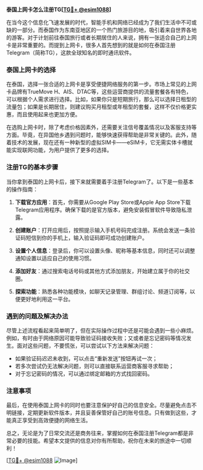 **泰国上网卡怎么注册TG[[TG💪+ @esim1088](https://t.me/s/esim1088)]**

在当今这个信息化飞速发展的时代，智能手机和网络已经成为了我们生活中不可或缺的一部分。而泰国作为东南亚地区的一个热门旅游目的地，吸引着来自世界各地的游客。对于计划前往泰国旅行或者长期居住的人来说，拥有一张适合自己的上网卡是非常重要的。而提到上网卡，很多人首先想到的就是如何在泰国注册Telegram（简称TG），这款全球知名的即时通讯软件。

### 泰国上网卡的选择

在泰国，选择一张合适的上网卡是享受便捷网络服务的第一步。市场上常见的上网卡品牌有TrueMove H、AIS、DTAC等，这些运营商提供的流量套餐各有特色，可以根据个人需求进行选择。比如，如果你只是短期旅行，那么可以选择日租型的流量包；如果是长期居住，则建议购买月租型或年租型的套餐，这样不仅价格更实惠，而且使用起来也更加方便。

在选购上网卡时，除了考虑价格因素外，还需要关注信号覆盖情况以及客服支持等方面。毕竟，在异国他乡遇到问题时，能够快速获得帮助是非常关键的。此外，随着技术的发展，现在还有一种新型的虚拟SIM卡——eSIM卡，它无需实体卡槽就能实现联网功能，为用户提供了更多的选择。

### 注册TG的基本步骤

当你拿到泰国的上网卡后，接下来就需要着手注册Telegram了。以下是一些基本的操作指南：

1. **下载官方应用**：首先，你需要从Google Play Store或Apple App Store下载Telegram应用程序。确保下载的是官方版本，避免安装假冒软件导致隐私泄露。

2. **创建账户**：打开应用后，按照提示输入手机号码完成注册。系统会发送一条验证码短信到你的手机上，输入验证码即可成功创建账户。

3. **设置个人信息**：登录后，你可以设置头像、昵称等基本信息，同时还可以调整通知设置以适应自己的使用习惯。

4. **添加好友**：通过搜索电话号码或其他方式添加朋友，开始建立属于你的社交圈。

5. **探索功能**：熟悉各种功能模块，如聊天记录管理、群组讨论、频道订阅等，以便更好地利用这一平台。

### 遇到的问题及解决办法

尽管上述流程看起来简单明了，但在实际操作过程中还是可能会遇到一些小麻烦。例如，有时由于网络原因可能导致验证码接收失败；又或者是忘记密码等情况发生。面对这些问题，不要慌张，可以尝试以下方法来解决问题：

- 如果验证码迟迟未收到，可以点击“重新发送”按钮再试一次；
- 若多次尝试仍无法解决问题，则可以直接联系运营商客服寻求帮助；
- 对于忘记密码的情况，可以通过绑定邮箱的方式找回密码。

### 注意事项

最后，在使用泰国上网卡的同时也要注意保护好自己的信息安全。尽量避免点击不明链接，定期更新软件版本，并且妥善保管好自己的账号信息。只有做到这些，才能真正享受到高效便捷的网络生活。

总之，无论是为了日常交流还是商务往来，掌握如何在泰国注册Telegram都是非常必要的技能。希望本文提供的信息对你有所帮助，祝你在未来的旅途中一切顺利！

[[TG💪+ @esim1088](https://t.me/s/esim1088) ![Image](https://i.postimg.cc/4NQfJmqS/Snipaste-2025-05-13-00-14-12.png)]